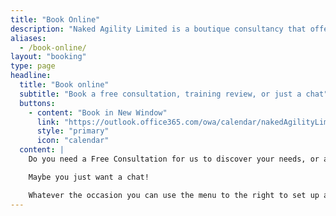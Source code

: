 ```yaml
---
title: "Book Online"
description: "Naked Agility Limited is a boutique consultancy that offers training, coaching, mentoring, and facilitation to help people and teams evolve, integrate, and continuously improve."
aliases:
  - /book-online/
layout: "booking"
type: page
headline:
  title: "Book online"
  subtitle: "Book a free consultation, training review, or just a chat"
  buttons:
    - content: "Book in New Window"
      link: "https://outlook.office365.com/owa/calendar/nakedAgilityLimited@nkdagility.com/bookings/"
      style: "primary"
      icon: "calendar"
  content: |
    Do you need a Free Consultation for us to discover your needs, or are you looking for your free 30-minute training review?

    Maybe you just want a chat!

    Whatever the occasion you can use the menu to the right to set up a call right in your calander."
---
```

